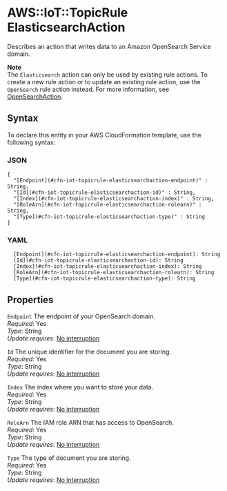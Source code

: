 # AWS::IoT::TopicRule ElasticsearchAction<a name="aws-properties-iot-topicrule-elasticsearchaction"></a>

Describes an action that writes data to an Amazon OpenSearch Service domain\.

**Note**  
The `Elasticsearch` action can only be used by existing rule actions\. To create a new rule action or to update an existing rule action, use the `OpenSearch` rule action instead\. For more information, see [OpenSearchAction](https://docs.aws.amazon.com/iot/latest/apireference/API_OpenSearchAction.html)\.

## Syntax<a name="aws-properties-iot-topicrule-elasticsearchaction-syntax"></a>

To declare this entity in your AWS CloudFormation template, use the following syntax:

### JSON<a name="aws-properties-iot-topicrule-elasticsearchaction-syntax.json"></a>

```
{
  "[Endpoint](#cfn-iot-topicrule-elasticsearchaction-endpoint)" : String,
  "[Id](#cfn-iot-topicrule-elasticsearchaction-id)" : String,
  "[Index](#cfn-iot-topicrule-elasticsearchaction-index)" : String,
  "[RoleArn](#cfn-iot-topicrule-elasticsearchaction-rolearn)" : String,
  "[Type](#cfn-iot-topicrule-elasticsearchaction-type)" : String
}
```

### YAML<a name="aws-properties-iot-topicrule-elasticsearchaction-syntax.yaml"></a>

```
  [Endpoint](#cfn-iot-topicrule-elasticsearchaction-endpoint): String
  [Id](#cfn-iot-topicrule-elasticsearchaction-id): String
  [Index](#cfn-iot-topicrule-elasticsearchaction-index): String
  [RoleArn](#cfn-iot-topicrule-elasticsearchaction-rolearn): String
  [Type](#cfn-iot-topicrule-elasticsearchaction-type): String
```

## Properties<a name="aws-properties-iot-topicrule-elasticsearchaction-properties"></a>

`Endpoint` <a name="cfn-iot-topicrule-elasticsearchaction-endpoint"></a>
The endpoint of your OpenSearch domain\.  
_Required_: Yes  
_Type_: String  
_Update requires_: [No interruption](https://docs.aws.amazon.com/AWSCloudFormation/latest/UserGuide/using-cfn-updating-stacks-update-behaviors.html#update-no-interrupt)

`Id` <a name="cfn-iot-topicrule-elasticsearchaction-id"></a>
The unique identifier for the document you are storing\.  
_Required_: Yes  
_Type_: String  
_Update requires_: [No interruption](https://docs.aws.amazon.com/AWSCloudFormation/latest/UserGuide/using-cfn-updating-stacks-update-behaviors.html#update-no-interrupt)

`Index` <a name="cfn-iot-topicrule-elasticsearchaction-index"></a>
The index where you want to store your data\.  
_Required_: Yes  
_Type_: String  
_Update requires_: [No interruption](https://docs.aws.amazon.com/AWSCloudFormation/latest/UserGuide/using-cfn-updating-stacks-update-behaviors.html#update-no-interrupt)

`RoleArn` <a name="cfn-iot-topicrule-elasticsearchaction-rolearn"></a>
The IAM role ARN that has access to OpenSearch\.  
_Required_: Yes  
_Type_: String  
_Update requires_: [No interruption](https://docs.aws.amazon.com/AWSCloudFormation/latest/UserGuide/using-cfn-updating-stacks-update-behaviors.html#update-no-interrupt)

`Type` <a name="cfn-iot-topicrule-elasticsearchaction-type"></a>
The type of document you are storing\.  
_Required_: Yes  
_Type_: String  
_Update requires_: [No interruption](https://docs.aws.amazon.com/AWSCloudFormation/latest/UserGuide/using-cfn-updating-stacks-update-behaviors.html#update-no-interrupt)
